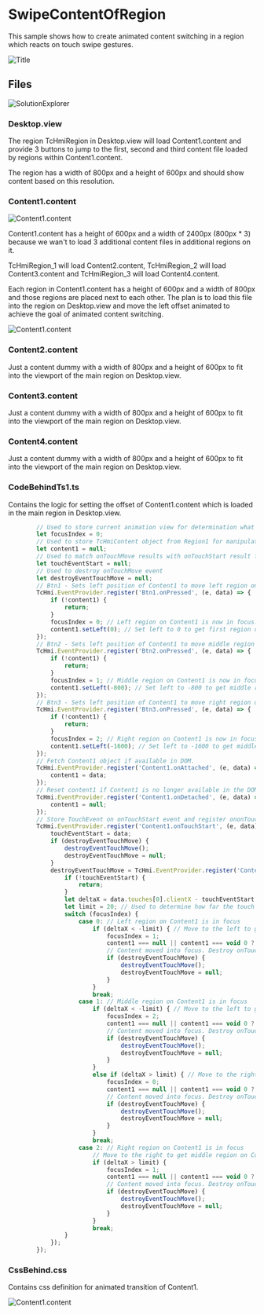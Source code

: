 # SwipeContentOfRegion

This sample shows how to create animated content switching in a region which reacts on touch swipe gestures.

![Title](README/Title.png)

## Files

![SolutionExplorer](README/SolutionExplorer1.png)

### Desktop.view

The region TcHmiRegion in Desktop.view will load Content1.content and provide 3 buttons to jump to the first, second and third content file loaded by regions within Content1.content. 

The region has a width of 800px and a height of 600px and should show content based on this resolution.

### Content1.content

![Content1.content](README/Content1-Content.png)

Content1.content has a height of 600px and a width of 2400px (800px * 3) because we wan't to load 3 additional content files in additional regions on it.

TcHmiRegion_1 will load Content2.content, TcHmiRegion_2 will load Content3.content and TcHmiRegion_3 will load Content4.content.

Each region in Content1.content has a height of 600px and a width of 800px and those regions are placed next to each other. 
The plan is to load this file into the region on Desktop.view and move the left offset animated to achieve the goal of animated content switching.

![Content1.content](README/Content1-Designer.png)


### Content2.content

Just a content dummy with a width of 800px and a height of 600px to fit into the viewport of the main region on Desktop.view.

### Content3.content

Just a content dummy with a width of 800px and a height of 600px to fit into the viewport of the main region on Desktop.view.

### Content4.content

Just a content dummy with a width of 800px and a height of 600px to fit into the viewport of the main region on Desktop.view.

### CodeBehindTs1.ts

Contains the logic for setting the offset of Content1.content which is loaded in the main region in Desktop.view.

````js
        // Used to store current animation view for determination what is next view.
        let focusIndex = 0;
        // Used to store TcHmiContent object from Region1 for manipulation.
        let content1 = null;
        // Used to match onTouchMove results with onTouchStart result for determination if animation should be started.
        let touchEventStart = null;
        // Used to destroy onTouchMove event
        let destroyEventTouchMove = null;
        // Btn1 - Sets left position of Content1 to move left region on Content1 into focus.
        TcHmi.EventProvider.register('Btn1.onPressed', (e, data) => {
            if (!content1) {
                return;
            }
            focusIndex = 0; // Left region on Content1 is now in focus. 
            content1.setLeft(0); // Set left to 0 to get first region on Content1 into focus.
        });
        // Btn2 - Sets left position of Content1 to move middle region on Content1 into focus.
        TcHmi.EventProvider.register('Btn2.onPressed', (e, data) => {
            if (!content1) {
                return;
            }
            focusIndex = 1; // Middle region on Content1 is now in focus. 
            content1.setLeft(-800); // Set left to -800 to get middle region on Content1 into focus.
        });
        // Btn3 - Sets left position of Content1 to move right region on Content1 into focus.
        TcHmi.EventProvider.register('Btn3.onPressed', (e, data) => {
            if (!content1) {
                return;
            }
            focusIndex = 2; // Right region on Content1 is now in focus. 
            content1.setLeft(-1600); // Set left to -1600 to get middle region on Content1 into focus.
        });
        // Fetch Content1 object if available in DOM.
        TcHmi.EventProvider.register('Content1.onAttached', (e, data) => {
            content1 = data;
        });
        // Reset content1 if Content1 is no longer available in the DOM.
        TcHmi.EventProvider.register('Content1.onDetached', (e, data) => {
            content1 = null;
        });
        // Store TouchEvent on onTouchStart event and register ononTouchMove event.
        TcHmi.EventProvider.register('Content1.onTouchStart', (e, data) => {
            touchEventStart = data;
            if (destroyEventTouchMove) {
                destroyEventTouchMove();
                destroyEventTouchMove = null;
            }
            destroyEventTouchMove = TcHmi.EventProvider.register('Content1.onTouchMove', (e, data) => {
                if (!touchEventStart) {
                    return;
                }
                let deltaX = data.touches[0].clientX - touchEventStart.touches[0].clientX; // Calculate how far touch (finger) was moved since onTouchStart.
                let limit = 20; // Used to determine how far the touch (finger) has to be moved to trigger animation.
                switch (focusIndex) {
                    case 0: // Left region on Content1 is in focus
                        if (deltaX < -limit) { // Move to the left to get middle region on Content1 into focus.
                            focusIndex = 1;
                            content1 === null || content1 === void 0 ? void 0 : content1.setLeft(-800);
                            // Content moved into focus. Destroy onTouchMove event to avoid further move actions for this touch interaction.
                            if (destroyEventTouchMove) {
                                destroyEventTouchMove();
                                destroyEventTouchMove = null;
                            }
                        }
                        break;
                    case 1: // Middle region on Content1 is in focus
                        if (deltaX < -limit) { // Move to the left to get right region on Content1 into focus.
                            focusIndex = 2;
                            content1 === null || content1 === void 0 ? void 0 : content1.setLeft(-1600);
                            // Content moved into focus. Destroy onTouchMove event to avoid further move actions for this touch interaction.
                            if (destroyEventTouchMove) {
                                destroyEventTouchMove();
                                destroyEventTouchMove = null;
                            }
                        }
                        else if (deltaX > limit) { // Move to the right to get left region on Content1 into focus.
                            focusIndex = 0;
                            content1 === null || content1 === void 0 ? void 0 : content1.setLeft(0);
                            // Content moved into focus. Destroy onTouchMove event to avoid further move actions for this touch interaction.
                            if (destroyEventTouchMove) {
                                destroyEventTouchMove();
                                destroyEventTouchMove = null;
                            }
                        }
                        break;
                    case 2: // Right region on Content1 is in focus
                        // Move to the right to get middle region on Content1 into focus.
                        if (deltaX > limit) {
                            focusIndex = 1;
                            content1 === null || content1 === void 0 ? void 0 : content1.setLeft(-800);
                            // Content moved into focus. Destroy onTouchMove event to avoid further move actions for this touch interaction.
                            if (destroyEventTouchMove) {
                                destroyEventTouchMove();
                                destroyEventTouchMove = null;
                            }
                        }
                        break;
                }
            });
        });
````

### CssBehind.css

Contains css definition for animated transition of Content1.

![Content1.content](README/CssBehind1.png)